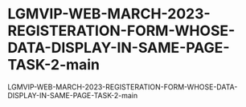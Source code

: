 # LGMVIP-WEB-MARCH-2023-REGISTERATION-FORM-WHOSE-DATA-DISPLAY-IN-SAME-PAGE-TASK-2-main
 LGMVIP-WEB-MARCH-2023-REGISTERATION-FORM-WHOSE-DATA-DISPLAY-IN-SAME-PAGE-TASK-2-main
